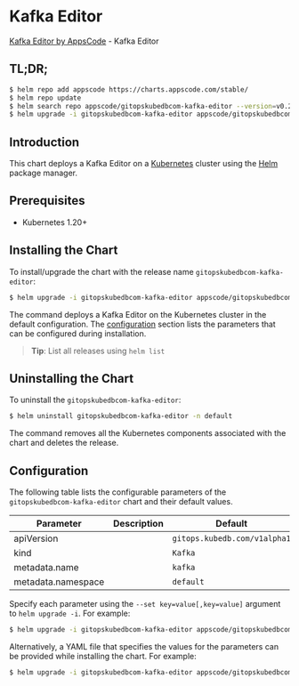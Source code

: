 # Kafka Editor

[Kafka Editor by AppsCode](https://appscode.com) - Kafka Editor

## TL;DR;

```bash
$ helm repo add appscode https://charts.appscode.com/stable/
$ helm repo update
$ helm search repo appscode/gitopskubedbcom-kafka-editor --version=v0.23.0
$ helm upgrade -i gitopskubedbcom-kafka-editor appscode/gitopskubedbcom-kafka-editor -n default --create-namespace --version=v0.23.0
```

## Introduction

This chart deploys a Kafka Editor on a [Kubernetes](http://kubernetes.io) cluster using the [Helm](https://helm.sh) package manager.

## Prerequisites

- Kubernetes 1.20+

## Installing the Chart

To install/upgrade the chart with the release name `gitopskubedbcom-kafka-editor`:

```bash
$ helm upgrade -i gitopskubedbcom-kafka-editor appscode/gitopskubedbcom-kafka-editor -n default --create-namespace --version=v0.23.0
```

The command deploys a Kafka Editor on the Kubernetes cluster in the default configuration. The [configuration](#configuration) section lists the parameters that can be configured during installation.

> **Tip**: List all releases using `helm list`

## Uninstalling the Chart

To uninstall the `gitopskubedbcom-kafka-editor`:

```bash
$ helm uninstall gitopskubedbcom-kafka-editor -n default
```

The command removes all the Kubernetes components associated with the chart and deletes the release.

## Configuration

The following table lists the configurable parameters of the `gitopskubedbcom-kafka-editor` chart and their default values.

|     Parameter      | Description |                 Default                 |
|--------------------|-------------|-----------------------------------------|
| apiVersion         |             | <code>gitops.kubedb.com/v1alpha1</code> |
| kind               |             | <code>Kafka</code>                      |
| metadata.name      |             | <code>kafka</code>                      |
| metadata.namespace |             | <code>default</code>                    |


Specify each parameter using the `--set key=value[,key=value]` argument to `helm upgrade -i`. For example:

```bash
$ helm upgrade -i gitopskubedbcom-kafka-editor appscode/gitopskubedbcom-kafka-editor -n default --create-namespace --version=v0.23.0 --set apiVersion=gitops.kubedb.com/v1alpha1
```

Alternatively, a YAML file that specifies the values for the parameters can be provided while
installing the chart. For example:

```bash
$ helm upgrade -i gitopskubedbcom-kafka-editor appscode/gitopskubedbcom-kafka-editor -n default --create-namespace --version=v0.23.0 --values values.yaml
```
